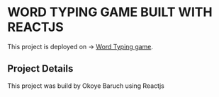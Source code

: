 # WORD TYPING GAME BUILT WITH REACTJS

This project is deployed on  -> [Word Typing game](https://word-typing-gamekoyedev.netlify.app/).

## Project Details 
This project was build by Okoye Baruch using Reactjs 

